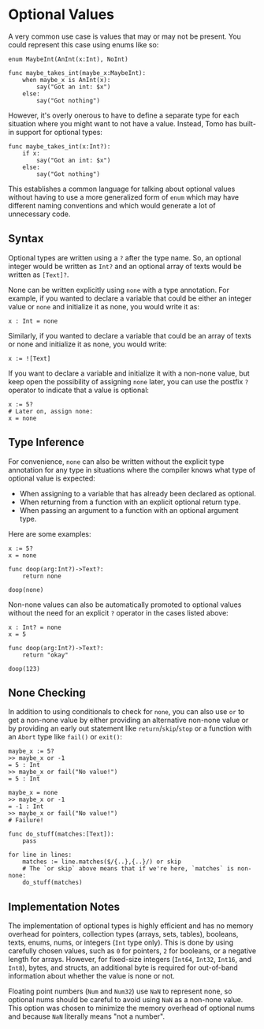 # Optional Values

A very common use case is values that may or may not be present. You could
represent this case using enums like so:

```tomo
enum MaybeInt(AnInt(x:Int), NoInt)

func maybe_takes_int(maybe_x:MaybeInt):
    when maybe_x is AnInt(x):
        say("Got an int: $x")
    else:
        say("Got nothing")
```

However, it's overly onerous to have to define a separate type for each
situation where you might want to not have a value. Instead, Tomo has
built-in support for optional types:

```
func maybe_takes_int(x:Int?):
    if x:
        say("Got an int: $x")
    else:
        say("Got nothing")
```

This establishes a common language for talking about optional values without
having to use a more generalized form of `enum` which may have different naming
conventions and which would generate a lot of unnecessary code.

## Syntax

Optional types are written using a `?` after the type name. So, an optional
integer would be written as `Int?` and an optional array of texts would be
written as `[Text]?`.

None can be written explicitly using `none` with a type annotation. For
example, if you wanted to declare a variable that could be either an integer
value or `none` and initialize it as none, you would write it as:

```tomo
x : Int = none
```

Similarly, if you wanted to declare a variable that could be an array of texts
or none and initialize it as none, you would write:

```tomo
x := ![Text]
```

If you want to declare a variable and initialize it with a non-none value, but
keep open the possibility of assigning `none` later, you can use the postfix
`?` operator to indicate that a value is optional:

```tomo
x := 5?
# Later on, assign none:
x = none
```

## Type Inference

For convenience, `none` can also be written without the explicit type
annotation for any type in situations where the compiler knows what type of
optional value is expected:

- When assigning to a variable that has already been declared as optional.
- When returning from a function with an explicit optional return type.
- When passing an argument to a function with an optional argument type.

Here are some examples:

```tomo
x := 5?
x = none

func doop(arg:Int?)->Text?:
    return none

doop(none)
```

Non-none values can also be automatically promoted to optional values without
the need for an explicit `?` operator in the cases listed above:

```tomo
x : Int? = none
x = 5

func doop(arg:Int?)->Text?:
    return "okay"

doop(123)
```

## None Checking

In addition to using conditionals to check for `none`, you can also use `or` to
get a non-none value by either providing an alternative non-none value or by
providing an early out statement like `return`/`skip`/`stop` or a function with
an `Abort` type like `fail()` or `exit()`:

```tomo
maybe_x := 5?
>> maybe_x or -1
= 5 : Int
>> maybe_x or fail("No value!")
= 5 : Int

maybe_x = none
>> maybe_x or -1
= -1 : Int
>> maybe_x or fail("No value!")
# Failure!

func do_stuff(matches:[Text]):
    pass

for line in lines:
    matches := line.matches($/{..},{..}/) or skip
    # The `or skip` above means that if we're here, `matches` is non-none:
    do_stuff(matches)
```

## Implementation Notes

The implementation of optional types is highly efficient and has no memory
overhead for pointers, collection types (arrays, sets, tables), booleans,
texts, enums, nums, or integers (`Int` type only). This is done by using
carefully chosen values, such as `0` for pointers, `2` for booleans, or a
negative length for arrays. However, for fixed-size integers (`Int64`, `Int32`,
`Int16`, and `Int8`), bytes, and structs, an additional byte is required for
out-of-band information about whether the value is none or not.

Floating point numbers (`Num` and `Num32`) use `NaN` to represent none, so
optional nums should be careful to avoid using `NaN` as a non-none value. This
option was chosen to minimize the memory overhead of optional nums and because
`NaN` literally means "not a number".
